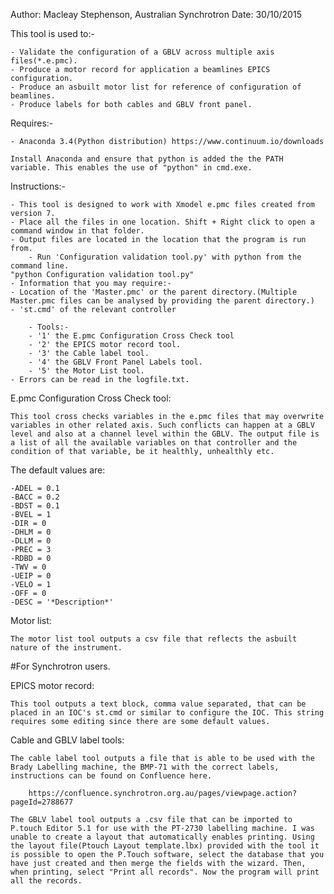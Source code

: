 Author: Macleay Stephenson, Australian Synchrotron
Date: 30/10/2015

This tool is used to:-

	- Validate the configuration of a GBLV across multiple axis files(*.e.pmc).
	- Produce a motor record for application a beamlines EPICS configuration.
	- Produce an asbuilt motor list for reference of configuration of beamlines.
    - Produce labels for both cables and GBLV front panel.

Requires:-

	- Anaconda 3.4(Python distribution) https://www.continuum.io/downloads
    
    Install Anaconda and ensure that python is added the the PATH variable. This enables the use of "python" in cmd.exe. 

Instructions:-

	- This tool is designed to work with Xmodel e.pmc files created from version 7. 
	- Place all the files in one location. Shift + Right click to open a command window in that folder.
	- Output files are located in the location that the program is run from.
    	- Run 'Configuration validation tool.py' with python from the command line.
	"python Configuration validation tool.py"
	- Information that you may require:-
	- Location of the 'Master.pmc' or the parent directory.(Multiple Master.pmc files can be analysed by providing the parent directory.)
	- 'st.cmd' of the relevant controller

        - Tools:-
		- '1' the E.pmc Configuration Cross Check tool
		- '2' the EPICS motor record tool.
		- '3' the Cable label tool.
		- '4' the GBLV Front Panel Labels tool.
		- '5' the Motor List tool.
	- Errors can be read in the logfile.txt.
    
    
E.pmc Configuration Cross Check tool:

	This tool cross checks variables in the e.pmc files that may overwrite variables in other related axis. Such conflicts can happen at a GBLV level and also at a channel level within the GBLV. The output file is a list of all the available variables on that controller and the condition of that variable, be it healthly, unhealthly etc. 



The default values are: 

	-ADEL = 0.1
	-BACC = 0.2
	-BDST = 0.1
	-BVEL = 1
	-DIR = 0
	-DHLM = 0
	-DLLM = 0
	-PREC = 3
	-RDBD = 0
	-TWV = 0
	-UEIP = 0
	-VELO = 1
	-OFF = 0
	-DESC = '*Description*'

Motor list:

	The motor list tool outputs a csv file that reflects the asbuilt nature of the instrument. 

#For Synchrotron users.

EPICS motor record:

	This tool outputs a text block, comma value separated, that can be placed in an IOC's st.cmd or similar to configure the IOC. This string requires some editing since there are some default values. 

Cable and GBLV label tools:

	The cable label tool outputs a file that is able to be used with the Brady Labelling machine, the BMP-71 with the correct labels, instructions can be found on Confluence here.
	
	    https://confluence.synchrotron.org.au/pages/viewpage.action?pageId=2788677
	
	The GBLV label tool outputs a .csv file that can be imported to P.touch Editor 5.1 for use with the PT-2730 labelling machine. I was unable to create a layout that automatically enables printing. Using the layout file(Ptouch Layout template.lbx) provided with the tool it is possible to open the P.Touch software, select the database that you have just created and then merge the fields with the wizard. Then, when printing, select "Print all records". Now the program will print all the records.

